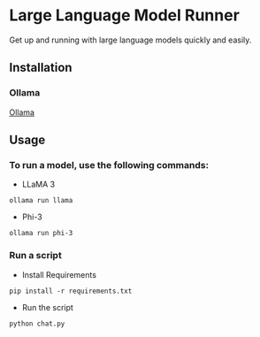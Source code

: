 # Large Language Model Runner

Get up and running with large language models quickly and easily.

## Installation
### Ollama
[Ollama](https://github.com/ollama/ollama/blob/main/README.md)


## Usage
### To run a model, use the following commands:
* LLaMA 3
```
ollama run llama
```
* Phi-3
```
ollama run phi-3
```
### Run a script
* Install Requirements
```
pip install -r requirements.txt
```
* Run the script
```
python chat.py
```

